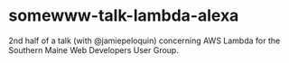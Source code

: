 # somewww-talk-lambda-alexa
2nd half of a talk (with @jamiepeloquin) concerning AWS Lambda for the Southern Maine Web Developers User Group.
